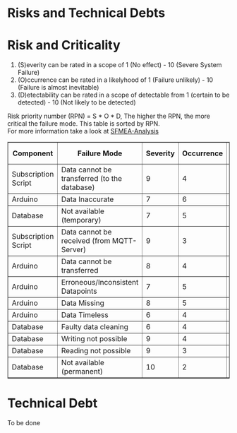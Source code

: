 Risks and Technical Debts 
=========================

# Risk and Criticality
1. (S)everity can be rated in a scope of 1 (No effect) - 10 (Severe System Failure)
2. (O)ccurrence can be rated in a likelyhood of 1 (Failure unlikely) - 10 (Failure is almost inevitable)
3. (D)etectability can be rated in a scope of detectable from 1 (certain to be detected) - 10 (Not likely to be detected)


Risk priority number (RPN) = S * O * D, The higher the RPN, the more critical the failure mode.
This table is sorted by RPN.  
For more information take a look at <a href="/Indepth/sfmea-analysis">SFMEA-Analysis</a>

<table border="1">
  <thead>
    <tr>
      <th>Component</th>
      <th>Failure Mode</th>
      <th>Severity</th>
      <th>Occurrence</th>
      <th>Detection</th>
      <th>RPN (S×O×D)</th>
    </tr>
  </thead>
  <tbody>
    <tr>
      <td>Subscription Script</td>
      <td>Data cannot be transferred (to the database)</td>
      <td>9</td>
      <td>4</td>
      <td>6</td>
      <td>216</td>
    </tr>
    <tr>
      <td>Arduino</td>
      <td>Data Inaccurate</td>
      <td>7</td>
      <td>6</td>
      <td>5</td>
      <td>210</td>
    </tr>
    <tr>
      <td>Database</td>
      <td>Not available (temporary)</td>
      <td>7</td>
      <td>5</td>
      <td>6</td>
      <td>210</td>
    </tr>
    <tr>
      <td>Subscription Script</td>
      <td>Data cannot be received (from MQTT-Server)</td>
      <td>9</td>
      <td>3</td>
      <td>7</td>
      <td>189</td>
    </tr>
    <tr>
      <td>Arduino</td>
      <td>Data cannot be transferred</td>
      <td>8</td>
      <td>4</td>
      <td>6</td>
      <td>192</td>
    </tr>
    <tr>
      <td>Arduino</td>
      <td>Erroneous/Inconsistent Datapoints</td>
      <td>7</td>
      <td>5</td>
      <td>5</td>
      <td>175</td>
    </tr>
    <tr>
      <td>Arduino</td>
      <td>Data Missing</td>
      <td>8</td>
      <td>5</td>
      <td>4</td>
      <td>160</td>
    </tr>
    <tr>
      <td>Arduino</td>
      <td>Data Timeless</td>
      <td>6</td>
      <td>4</td>
      <td>6</td>
      <td>144</td>
    </tr>
    <tr>
      <td>Database</td>
      <td>Faulty data cleaning</td>
      <td>6</td>
      <td>4</td>
      <td>5</td>
      <td>120</td>
    </tr>
    <tr>
      <td>Database</td>
      <td>Writing not possible</td>
      <td>9</td>
      <td>4</td>
      <td>3</td>
      <td>108</td>
    </tr>
    <tr>
      <td>Database</td>
      <td>Reading not possible</td>
      <td>9</td>
      <td>3</td>
      <td>3</td>
      <td>81</td>
    </tr>
    <tr>
      <td>Database</td>
      <td>Not available (permanent)</td>
      <td>10</td>
      <td>2</td>
      <td>2</td>
      <td>40</td>
    </tr>
  </tbody>
</table>


# Technical Debt
To be done
